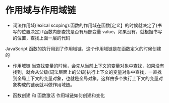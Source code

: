 # 作用域与作用域链
- 词法作用域(lexical scoping):函数的作用域在函数[定义】的时候就决定了(书写的位置决定)
f函数内部查找是否有局部变量 value，如果没有，就根据书写的位置，查找上面一层的代码

JavaScript 函数的执行用到了作用域链，这个作用域链是在函数定义的时候创建的


- 作用域链
当查找变量的时候，会先从当前上下文的变量对象中查找，如果没有找到，就会从父级(词法层面上的父级)执行上下文的变量对象中查找，一直找到全局上下文的变量对象，也就是全局对象。这样由多个执行上下文的变量对象构成的链表就叫做作用域链。

- 函数创建 和 函数激活 作用域链如何创建和变化